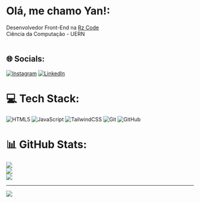 # Olá, me chamo Yan!:
Desenvolvedor Front-End na [Rz Code](https://rzcode.com.br) <br>Ciência da Computação - UERN <br><br>


## 🌐 Socials:
[![Instagram](https://img.shields.io/badge/Instagram-%23E4405F.svg?logo=Instagram&logoColor=white)](https://instagram.com/yan_brendo) [![LinkedIn](https://img.shields.io/badge/LinkedIn-%230077B5.svg?logo=linkedin&logoColor=white)](https://linkedin.com/in/www.linkedin.com/in/yan-brendo-dev102030) 

# 💻 Tech Stack:
![HTML5](https://img.shields.io/badge/html5-%23E34F26.svg?style=flat&logo=html5&logoColor=white) ![JavaScript](https://img.shields.io/badge/javascript-%23323330.svg?style=flat&logo=javascript&logoColor=%23F7DF1E) ![TailwindCSS](https://img.shields.io/badge/tailwindcss-%2338B2AC.svg?style=flat&logo=tailwind-css&logoColor=white) ![Git](https://img.shields.io/badge/git-%23F05033.svg?style=flat&logo=git&logoColor=white) ![GitHub](https://img.shields.io/badge/github-%23121011.svg?style=flat&logo=github&logoColor=white)
# 📊 GitHub Stats:
![](https://github-readme-stats.vercel.app/api?username=Yan-Brendo&theme=radical&hide_border=false&include_all_commits=false&count_private=false)<br/>
![](https://github-readme-streak-stats.herokuapp.com/?user=Yan-Brendo&theme=radical&hide_border=false)<br/>
![](https://github-readme-stats.vercel.app/api/top-langs/?username=Yan-Brendo&theme=radical&hide_border=false&include_all_commits=false&count_private=false&layout=compact)

---
[![](https://visitcount.itsvg.in/api?id=Yan-Brendo&icon=0&color=0)](https://visitcount.itsvg.in)

<!-- Proudly created with GPRM ( https://gprm.itsvg.in ) -->
